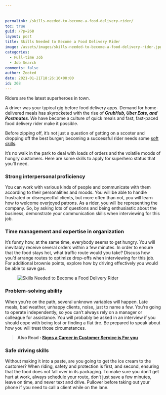 ```yaml
---


permalink: /skills-needed-to-become-a-food-delivery-rider/
toc: true
guid: /?p=268
layout: post
title: Skills Needed to Become a Food Delivery Rider
image: /assets/images/skills-needed-to-become-a-food-delivery-rider.jpg
categories:
  - Full-time Job
  - Job Search
comments: false
author: Zooted
date: 2021-01-21T18:26:16+00:00
id: 268
---
```




Riders are the latest superheroes in town.

A driver was your typical gig before food delivery apps. Demand for home-delivered meals has skyrocketed with the rise of **_GrubHub, Uber Eats, and Postmates_**. We have become a culture of quick meals and fast, fast-paced food delivery rider make it possible.

Before zipping off, it&#8217;s not just a question of getting on a scooter and dropping off the best burger; becoming a successful rider needs some [soft skills](/tips-on-how-to-improve-your-soft-skills-at-work/).

It&#8217;s no walk in the park to deal with loads of orders and the volatile moods of hungry customers. Here are some skills to apply for superhero status that you&#8217;ll need.

### Strong interpersonal proficiency

You can work with various kinds of people and communicate with them according to their personalities and moods. You will be able to handle frustrated or disrespectful clients, but more often than not, you will learn how to welcome overjoyed patrons. As a rider, you will be representing the company. So, by asking lots of questions and being enthusiastic about the business, demonstrate your communication skills when interviewing for this job.

### Time management and expertise in organization

It&#8217;s funny how, at the same time, everybody seems to get hungry. You will inevitably receive several orders within a few minutes. In order to ensure that the food stays hot, what traffic route would you take? Discuss how you&#8217;d arrange routes to optimize drop-offs when interviewing for this job. For additional brownie points, explore how by driving effectively you would be able to save gas.


<figure class="wp-block-image size-large is-resized">

<img loading="lazy" src="/wp-content/uploads/2021/01/PRI_776157761.jpg" alt="Skills  Needed to Become a Food Delivery Rider" class="wp-image-270" width="675" height="449" srcset="/wp-content/uploads/2021/01/PRI_776157761.jpg 644w, /wp-content/uploads/2021/01/PRI_776157761-300x200.jpg 300w" sizes="(max-width: 675px) 100vw, 675px" /> </figure> 

### Problem-solving ability

When you&#8217;re on the path, several unknown variables will happen. Late meals, bad weather, unhappy clients, noise, just to name a few. You&#8217;re going to operate independently, so you can&#8217;t always rely on a manager or colleague for assistance. You will probably be asked in an interview if you should cope with being lost or finding a flat tire. Be prepared to speak about how you will treat those circumstances.

<blockquote class="wp-block-quote">
  <p>
    <strong>Also Read : <a href="/signs-a-career-in-customer-service-is-for-you/">Signs a Career in Customer Service is For you</a></strong>
  </p>
</blockquote>

### Safe driving skills

Without making it into a paste, are you going to get the ice cream to the customer? When riding, safety and protection is first, and second, ensuring that the food does not fall over in its packaging. To make sure you don&#8217;t get hurt at work, always schedule your route, don&#8217;t just save a few minutes, leave on time, and never text and drive. Pullover before taking out your phone if you need to call a client while on the lane.

